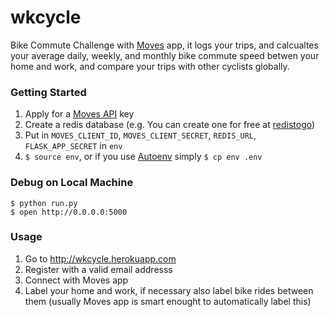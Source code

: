 wkcycle
=======

Bike Commute Challenge with [Moves](https://www.moves-app.com/) app, it logs your trips, and calcualtes your average daily, weekly, and monthly bike commute speed betwen your home and work, and compare your trips with other cyclists globally.

### Getting Started
1. Apply for a [Moves API](https://dev.moves-app.com/) key
2. Create a redis database (e.g. You can create one for free at [redistogo](http://redistogo.com/))
3. Put in `MOVES_CLIENT_ID`, `MOVES_CLIENT_SECRET`, `REDIS_URL`, `FLASK_APP_SECRET` in `env`
4. `$ source env`, or if you use [Autoenv](https://github.com/kennethreitz/autoenv) simply `$ cp env .env`

### Debug on Local Machine
	$ python run.py
    $ open http://0.0.0.0:5000

### Usage

1. Go to http://wkcycle.herokuapp.com
2. Register with a valid email addresss
3. Connect with Moves app
4. Label your home and work, if necessary also label bike rides between them (usually Moves app is smart enought to automatically label this)
